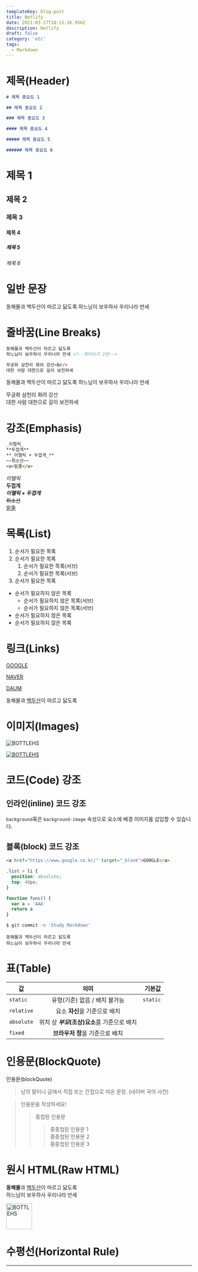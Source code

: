 ```yaml
---
templateKey: blog-post
title: Netlify
date: 2021-03-27T10:15:26.956Z
description: Netlify
draft: false
category: 'etc'
tags:
  - Markdown
---
```


# 제목(Header)

```markdown
# 제목 중요도 1

## 제목 중요도 2

### 제목 중요도 3

#### 제목 중요도 4

##### 제목 중요도 5

###### 제목 중요도 6
```

# 제목 1

## 제목 2

### 제목 3

#### 제목 4

##### 제목 5

###### 제목 6

# 일반 문장

동해물과 백두산이 마르고 닳도록
하느님이 보우하사 우리나라 만세

# 줄바꿈(Line Breaks)

```markdown
동해물과 백두산이 마르고 닳도록
하느님이 보우하사 우리나라 만세 <!--띄어쓰기 2번-->

무궁화 삼천리 화려 강산<br/>
대한 사람 대한으로 길이 보전하세
```

동해물과 백두산이 마르고 닳도록
하느님이 보우하사 우리나라 만세 <!--띄어쓰기 2번-->

무궁화 삼천리 화려 강산<br/>
대한 사람 대한으로 길이 보전하세

# 강조(Emphasis)

```markdown
_이텔릭_
**두껍게**
**_이텔릭 + 두껍게_**
~~취소선~~
<u>밑줄</u>
```

_이텔릭_  
**두껍게**  
**_이텔릭 + 두껍게_**  
~~취소선~~  
<u>밑줄</u>

# 목록(List)

1. 순서가 필요한 목록
1. 순서가 필요한 목록
   1. 순서가 필요한 목록(서브)
   1. 순서가 필요한 목록(서브)
1. 순서가 필요한 목록

- 순서가 필요하지 않은 목록
  - 순서가 필요하지 않은 목록(서브)
  - 순서가 필요하지 않은 목록(서브)
- 순서가 필요하지 않은 목록
- 순서가 필요하지 않은 목록

# 링크(Links)

[GOOGLE](https://google.com)

[NAVER](https://naver.com 'NAVER로 이동!')

[DAUM](https://www.daum.net/ 'DAUM로 이동!')

동해물과 [백두산](https://namu.wiki/w/%EB%B0%B1%EB%91%90%EC%82%B0)이 마르고 닳도록

# 이미지(Images)

![BOTTLEHS](https://raw.githubusercontent.com/bottlehs/gatsby-starter-flat-blog/main/assets/gatsby-starter-flat-blog.png)

[![BOTTLEHS](https://raw.githubusercontent.com/bottlehs/gatsby-starter-flat-blog/main/assets/gatsby-starter-flat-blog.png)](https://bottlehs.com/)

# 코드(Code) 강조

## 인라인(inline) 코드 강조

`background`혹은 `background-image` 속성으로 요소에 배경 이미지를 삽입할 수 있습니다.

## 블록(block) 코드 강조

```html
<a href="https://www.google.co.kr/" target="_blank">GOOGLE</a>
```

```css
.list > li {
  position: absolute;
  top: 40px;
}
```

```javascript
function func() {
  var a = 'AAA'
  return a
}
```

```bash
$ git commit -m 'Study Markdown'
```

```plaintext
동해물과 백두산이 마르고 닳도록
하느님이 보우하사 우리나라 만세
```

# 표(Table)

| 값         |                     의미                     |   기본값 |
| ---------- | :------------------------------------------: | -------: |
| `static`   |        유형(기준) 없음 / 배치 불가능         | `static` |
| `relative` |        요소 **자신**을 기준으로 배치         |
| `absolute` | 위치 상 **_부모_(조상)요소**를 기준으로 배치 |
| `fixed`    |       **브라우저 창**을 기준으로 배치        |

# 인용문(BlockQuote)

인용문(blockQuote)

> 남의 말이나 글에서 직접 또는 간접으로 따온 문장.
> (네이버 국어 사전)

> 인용문을 작성하세요!
>
> > 중첩된 인용문
> >
> > > 중중첩된 인용문 1  
> > > 중중첩된 인용문 2  
> > > 중중첩된 인용문 3

# 원시 HTML(Raw HTML)

<strong>동해물</strong>과 <u>백두산</u>이 마르고 닳도록<br/>
하느님이 보우하사 우리나라 만세

<img width="70" src="https://raw.githubusercontent.com/bottlehs/gatsby-starter-flat-blog/main/assets/gatsby-starter-flat-blog.png" alt="BOTTLEHS" />

# 수평선(Horizontal Rule)

---
